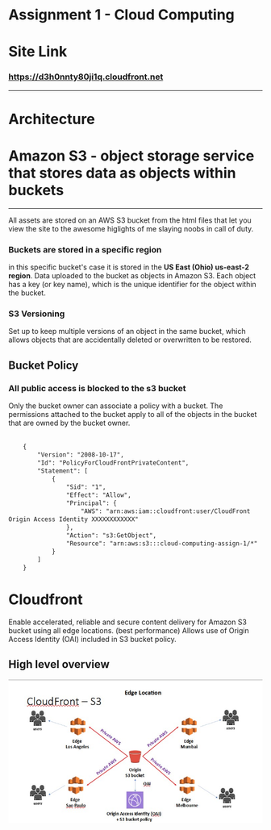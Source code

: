# Assignment 1 - Cloud Computing

# Site Link
### https://d3h0nnty80ji1q.cloudfront.net

___
# Architecture

# Amazon S3 - object storage service that stores data as objects within buckets
___

All assets are stored on an AWS S3 bucket from the html files that let you view the site to the awesome higlights of me slaying noobs in call of duty.

### Buckets are stored in a specific region 
in this specific bucket's case it is stored in the **US East (Ohio) us-east-2 region**.
Data uploaded to the bucket as objects in Amazon S3. Each object has a key (or key name), which is the unique identifier for the object within the bucket.

###  S3 Versioning
Set up to keep multiple versions of an object in the same bucket, which allows objects that are accidentally deleted or overwritten to be restored.

## Bucket Policy
### All public access is blocked to the s3 bucket

Only the bucket owner can associate a policy with a bucket. The permissions attached to the bucket apply to all of the objects in the bucket that are owned by the bucket owner.

<pre><code>
    {
        "Version": "2008-10-17",
        "Id": "PolicyForCloudFrontPrivateContent",
        "Statement": [
            {
                "Sid": "1",
                "Effect": "Allow",
                "Principal": {
                    "AWS": "arn:aws:iam::cloudfront:user/CloudFront Origin Access Identity XXXXXXXXXXXX"
                },
                "Action": "s3:GetObject",
                "Resource": "arn:aws:s3:::cloud-computing-assign-1/*"
            }
        ]
    }
</code></pre>

# Cloudfront
Enable accelerated, reliable and secure content delivery for Amazon S3 bucket using all edge locations. (best performance)
Allows use of Origin Access Identity (OAI) included in S3 bucket policy.


## High level overview

![Alt text](cloudfront_s3_highlevel_architecture.jpg)